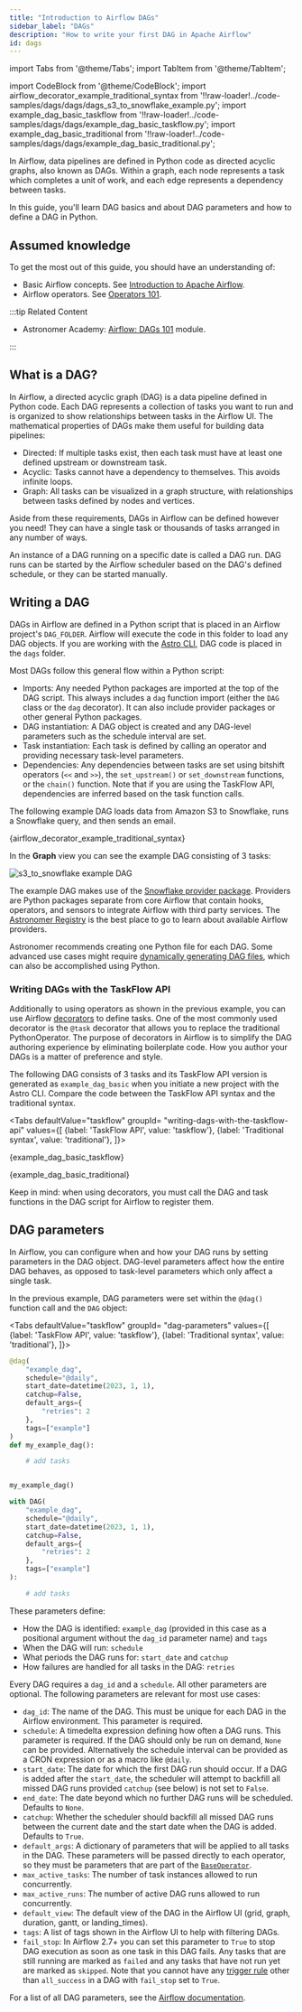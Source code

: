 ```yaml
---
title: "Introduction to Airflow DAGs"
sidebar_label: "DAGs"
description: "How to write your first DAG in Apache Airflow"
id: dags
---
```


<head>
  <meta name="description" content="Learn how to write DAGs and get tips on how to define an Airflow DAG in Python. Learn all about DAG parameters and their settings." />
  <meta name="og:description" content="Learn how to write DAGs and get tips on how to define an Airflow DAG in Python. Learn all about DAG parameters and their settings." />
</head>

import Tabs from '@theme/Tabs';
import TabItem from '@theme/TabItem';

import CodeBlock from '@theme/CodeBlock';
import airflow_decorator_example_traditional_syntax from '!!raw-loader!../code-samples/dags/dags/dags_s3_to_snowflake_example.py';
import example_dag_basic_taskflow from '!!raw-loader!../code-samples/dags/dags/example_dag_basic_taskflow.py';
import example_dag_basic_traditional from '!!raw-loader!../code-samples/dags/dags/example_dag_basic_traditional.py';

In Airflow, data pipelines are defined in Python code as directed acyclic graphs, also known as DAGs. Within a graph, each node represents a task which completes a unit of work, and each edge represents a dependency between tasks.

In this guide, you'll learn DAG basics and about DAG parameters and how to define a DAG in Python.

## Assumed knowledge

To get the most out of this guide, you should have an understanding of:

- Basic Airflow concepts. See [Introduction to Apache Airflow](intro-to-airflow.md).
- Airflow operators. See [Operators 101](what-is-an-operator.md).

:::tip Related Content

- Astronomer Academy: [Airflow: DAGs 101](https://academy.astronomer.io/dag-101-1) module.

:::

## What is a DAG?

In Airflow, a directed acyclic graph (DAG) is a data pipeline defined in Python code. Each DAG represents a collection of tasks you want to run and is organized to show relationships between tasks in the Airflow UI. The mathematical properties of DAGs make them useful for building data pipelines:

- Directed: If multiple tasks exist, then each task must have at least one defined upstream or downstream task.
- Acyclic: Tasks cannot have a dependency to themselves. This avoids infinite loops.
- Graph: All tasks can be visualized in a graph structure, with relationships between tasks defined by nodes and vertices.

Aside from these requirements, DAGs in Airflow can be defined however you need! They can have a single task or thousands of tasks arranged in any number of ways.

An instance of a DAG running on a specific date is called a DAG run. DAG runs can be started by the Airflow scheduler based on the DAG's defined schedule, or they can be started manually.

## Writing a DAG

DAGs in Airflow are defined in a Python script that is placed in an Airflow project's `DAG_FOLDER`. Airflow will execute the code in this folder to load any DAG objects. If you are working with the [Astro CLI](https://docs.astronomer.io/astro/cli/overview), DAG code is placed in the `dags` folder. 

Most DAGs follow this general flow within a Python script:

- Imports: Any needed Python packages are imported at the top of the DAG script. This always includes a `dag` function import (either the `DAG` class or the `dag` decorator). It can also include provider packages or other general Python packages.
- DAG instantiation: A DAG object is created and any DAG-level parameters such as the schedule interval are set.
- Task instantiation: Each task is defined by calling an operator and providing necessary task-level parameters.
- Dependencies: Any dependencies between tasks are set using bitshift operators (`<<` and `>>`), the `set_upstream()` or `set_downstream` functions, or the `chain()` function. Note that if you are using the TaskFlow API, dependencies are inferred based on the task function calls.

The following example DAG loads data from Amazon S3 to Snowflake, runs a Snowflake query, and then sends an email.

<CodeBlock language="python">{airflow_decorator_example_traditional_syntax}</CodeBlock>

In the **Graph** view you can see the example DAG consisting of 3 tasks:

![s3_to_snowflake example DAG](/img/guides/s3_to_snowflake_example.png)

The example DAG makes use of the [Snowflake provider package](https://registry.astronomer.io/providers/snowflake). Providers are Python packages separate from core Airflow that contain hooks, operators, and sensors to integrate Airflow with third party services. The [Astronomer Registry](https://registry.astronomer.io/) is the best place to go to learn about available Airflow providers.

Astronomer recommends creating one Python file for each DAG. Some advanced use cases might require [dynamically generating DAG files](dynamically-generating-dags.md), which can also be accomplished using Python.

### Writing DAGs with the TaskFlow API

Additionally to using operators as shown in the previous example, you can use Airflow [decorators](airflow-decorators.md) to define tasks. One of the most commonly used decorator is the `@task` decorator that allows you to replace the traditional PythonOperator. The purpose of decorators in Airflow is to simplify the DAG authoring experience by eliminating boilerplate code. How you author your DAGs is a matter of preference and style. 

The following DAG consists of 3 tasks and its TaskFlow API version is generated as `example_dag_basic` when you initiate a new project with the Astro CLI. Compare the code between the TaskFlow API syntax and the traditional syntax.

<Tabs
    defaultValue="taskflow"
    groupId= "writing-dags-with-the-taskflow-api"
    values={[
        {label: 'TaskFlow API', value: 'taskflow'},
        {label: 'Traditional syntax', value: 'traditional'},
    ]}>

<TabItem value="taskflow">

<CodeBlock language="python">{example_dag_basic_taskflow}</CodeBlock>

</TabItem>

<TabItem value="traditional">

<CodeBlock language="python">{example_dag_basic_traditional}</CodeBlock>

</TabItem>
</Tabs>

Keep in mind: when using decorators, you must call the DAG and task functions in the DAG script for Airflow to register them.

## DAG parameters

In Airflow, you can configure when and how your DAG runs by setting parameters in the DAG object. DAG-level parameters affect how the entire DAG behaves, as opposed to task-level parameters which only affect a single task.

In the previous example, DAG parameters were set within the `@dag()` function call and the `DAG` object:

<Tabs
    defaultValue="taskflow"
    groupId= "dag-parameters"
    values={[
        {label: 'TaskFlow API', value: 'taskflow'},
        {label: 'Traditional syntax', value: 'traditional'},
    ]}>

<TabItem value="taskflow">

```python
@dag(
    "example_dag",
    schedule="@daily",
    start_date=datetime(2023, 1, 1),
    catchup=False,
    default_args={
        "retries": 2
    },
    tags=["example"]
)
def my_example_dag():

    # add tasks


my_example_dag()

```

</TabItem>

<TabItem value="traditional">

```python
with DAG(
    "example_dag",
    schedule="@daily",
    start_date=datetime(2023, 1, 1),
    catchup=False,
    default_args={
        "retries": 2
    },
    tags=["example"]
):

    # add tasks

```

</TabItem>
</Tabs>

These parameters define:

- How the DAG is identified: `example_dag` (provided in this case as a positional argument without the `dag_id` parameter name) and `tags`
- When the DAG will run: `schedule`
- What periods the DAG runs for: `start_date` and `catchup`
- How failures are handled for all tasks in the DAG: `retries`

Every DAG requires a `dag_id` and a `schedule`. All other parameters are optional. The following parameters are relevant for most use cases:

- `dag_id`: The name of the DAG. This must be unique for each DAG in the Airflow environment. This parameter is required.
- `schedule`: A timedelta expression defining how often a DAG runs. This parameter is required. If the DAG should only be run on demand, `None` can be provided. Alternatively the schedule interval can be provided as a CRON expression or as a macro like `@daily`.
- `start_date`: The date for which the first DAG run should occur. If a DAG is added after the `start_date`, the scheduler will attempt to backfill all missed DAG runs provided `catchup` (see below) is not set to `False`.
- `end_date`: The date beyond which no further DAG runs will be scheduled. Defaults to `None`.
- `catchup`: Whether the scheduler should backfill all missed DAG runs between the current date and the start date when the DAG is added. Defaults to `True`.
- `default_args`: A dictionary of parameters that will be applied to all tasks in the DAG. These parameters will be passed directly to each operator, so they must be parameters that are part of the [`BaseOperator`](https://airflow.apache.org/docs/apache-airflow/stable/_api/airflow/models/baseoperator/index.html).
- `max_active_tasks`: The number of task instances allowed to run concurrently.
- `max_active_runs`: The number of active DAG runs allowed to run concurrently.
- `default_view`: The default view of the DAG in the Airflow UI (grid, graph, duration, gantt, or landing_times). 
- `tags`: A list of tags shown in the Airflow UI to help with filtering DAGs.
- `fail_stop`: In Airflow 2.7+ you can set this parameter to `True` to stop DAG execution as soon as one task in this DAG fails. Any tasks that are still running are marked as `failed` and any tasks that have not run yet are marked as `skipped`. Note that you cannot have any [trigger rule](managing-dependencies.md#trigger-rules) other than `all_success` in a DAG with `fail_stop` set to `True`.

For a list of all DAG parameters, see the [Airflow documentation](https://airflow.apache.org/docs/apache-airflow/stable/stable-rest-api-ref.html#tag/DAG).
